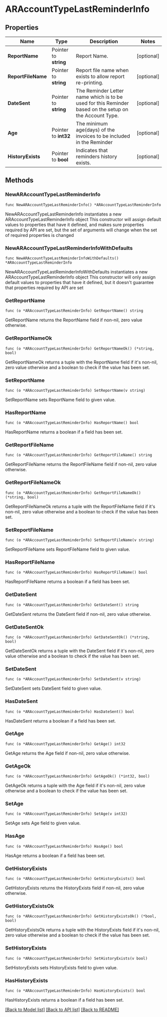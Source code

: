 # ARAccountTypeLastReminderInfo

## Properties

Name | Type | Description | Notes
------------ | ------------- | ------------- | -------------
**ReportName** | Pointer to **string** | Report Name. | [optional] 
**ReportFileName** | Pointer to **string** | Report file name when exists to allow report re-printing. | [optional] 
**DateSent** | Pointer to **string** | The Reminder Letter name which is to be used for this Reminder based on the setup on the Account Type. | [optional] 
**Age** | Pointer to **int32** | The minimum age(days) of the invoices to be included in the Reminder | [optional] 
**HistoryExists** | Pointer to **bool** | Indicates that reminders history exists. | [optional] 

## Methods

### NewARAccountTypeLastReminderInfo

`func NewARAccountTypeLastReminderInfo() *ARAccountTypeLastReminderInfo`

NewARAccountTypeLastReminderInfo instantiates a new ARAccountTypeLastReminderInfo object
This constructor will assign default values to properties that have it defined,
and makes sure properties required by API are set, but the set of arguments
will change when the set of required properties is changed

### NewARAccountTypeLastReminderInfoWithDefaults

`func NewARAccountTypeLastReminderInfoWithDefaults() *ARAccountTypeLastReminderInfo`

NewARAccountTypeLastReminderInfoWithDefaults instantiates a new ARAccountTypeLastReminderInfo object
This constructor will only assign default values to properties that have it defined,
but it doesn't guarantee that properties required by API are set

### GetReportName

`func (o *ARAccountTypeLastReminderInfo) GetReportName() string`

GetReportName returns the ReportName field if non-nil, zero value otherwise.

### GetReportNameOk

`func (o *ARAccountTypeLastReminderInfo) GetReportNameOk() (*string, bool)`

GetReportNameOk returns a tuple with the ReportName field if it's non-nil, zero value otherwise
and a boolean to check if the value has been set.

### SetReportName

`func (o *ARAccountTypeLastReminderInfo) SetReportName(v string)`

SetReportName sets ReportName field to given value.

### HasReportName

`func (o *ARAccountTypeLastReminderInfo) HasReportName() bool`

HasReportName returns a boolean if a field has been set.

### GetReportFileName

`func (o *ARAccountTypeLastReminderInfo) GetReportFileName() string`

GetReportFileName returns the ReportFileName field if non-nil, zero value otherwise.

### GetReportFileNameOk

`func (o *ARAccountTypeLastReminderInfo) GetReportFileNameOk() (*string, bool)`

GetReportFileNameOk returns a tuple with the ReportFileName field if it's non-nil, zero value otherwise
and a boolean to check if the value has been set.

### SetReportFileName

`func (o *ARAccountTypeLastReminderInfo) SetReportFileName(v string)`

SetReportFileName sets ReportFileName field to given value.

### HasReportFileName

`func (o *ARAccountTypeLastReminderInfo) HasReportFileName() bool`

HasReportFileName returns a boolean if a field has been set.

### GetDateSent

`func (o *ARAccountTypeLastReminderInfo) GetDateSent() string`

GetDateSent returns the DateSent field if non-nil, zero value otherwise.

### GetDateSentOk

`func (o *ARAccountTypeLastReminderInfo) GetDateSentOk() (*string, bool)`

GetDateSentOk returns a tuple with the DateSent field if it's non-nil, zero value otherwise
and a boolean to check if the value has been set.

### SetDateSent

`func (o *ARAccountTypeLastReminderInfo) SetDateSent(v string)`

SetDateSent sets DateSent field to given value.

### HasDateSent

`func (o *ARAccountTypeLastReminderInfo) HasDateSent() bool`

HasDateSent returns a boolean if a field has been set.

### GetAge

`func (o *ARAccountTypeLastReminderInfo) GetAge() int32`

GetAge returns the Age field if non-nil, zero value otherwise.

### GetAgeOk

`func (o *ARAccountTypeLastReminderInfo) GetAgeOk() (*int32, bool)`

GetAgeOk returns a tuple with the Age field if it's non-nil, zero value otherwise
and a boolean to check if the value has been set.

### SetAge

`func (o *ARAccountTypeLastReminderInfo) SetAge(v int32)`

SetAge sets Age field to given value.

### HasAge

`func (o *ARAccountTypeLastReminderInfo) HasAge() bool`

HasAge returns a boolean if a field has been set.

### GetHistoryExists

`func (o *ARAccountTypeLastReminderInfo) GetHistoryExists() bool`

GetHistoryExists returns the HistoryExists field if non-nil, zero value otherwise.

### GetHistoryExistsOk

`func (o *ARAccountTypeLastReminderInfo) GetHistoryExistsOk() (*bool, bool)`

GetHistoryExistsOk returns a tuple with the HistoryExists field if it's non-nil, zero value otherwise
and a boolean to check if the value has been set.

### SetHistoryExists

`func (o *ARAccountTypeLastReminderInfo) SetHistoryExists(v bool)`

SetHistoryExists sets HistoryExists field to given value.

### HasHistoryExists

`func (o *ARAccountTypeLastReminderInfo) HasHistoryExists() bool`

HasHistoryExists returns a boolean if a field has been set.


[[Back to Model list]](../README.md#documentation-for-models) [[Back to API list]](../README.md#documentation-for-api-endpoints) [[Back to README]](../README.md)


